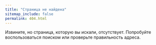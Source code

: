 ```yaml
---
title: "Страница не найдена"
sitemap_include: false
permalink: 404.html
---
```


Извините, но страница, которую вы искали, отсутствует. Попробуйте воспользоваться поиском или проверьте правильность адреса.
